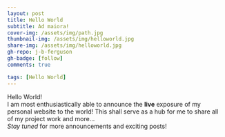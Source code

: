 ```yaml
---
layout: post
title: Hello World
subtitle: Ad maiora!
cover-img: /assets/img/path.jpg
thumbnail-img: /assets/img/helloworld.jpg
share-img: /assets/img/helloworld.jpg
gh-repo: j-b-ferguson
gh-badge: [follow]
comments: true

tags: [Hello World]
---
```


Hello World!
<br />
I am most enthusiastically able to announce the **live** exposure of my personal website to the world! This shall serve as a hub for me to share all of my project work and more...
<br />
*Stay tuned* for more announcements and exciting posts!
